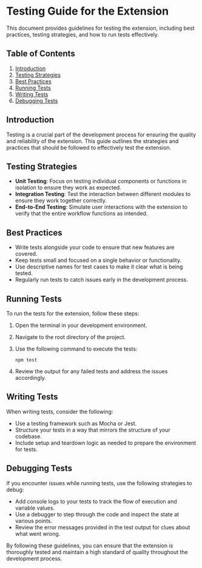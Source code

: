 # Testing Guide for the Extension

This document provides guidelines for testing the extension, including best practices, testing strategies, and how to run tests effectively.

## Table of Contents

1. [Introduction](#introduction)
2. [Testing Strategies](#testing-strategies)
3. [Best Practices](#best-practices)
4. [Running Tests](#running-tests)
5. [Writing Tests](#writing-tests)
6. [Debugging Tests](#debugging-tests)

## Introduction

Testing is a crucial part of the development process for ensuring the quality and reliability of the extension. This guide outlines the strategies and practices that should be followed to effectively test the extension.

## Testing Strategies

- **Unit Testing**: Focus on testing individual components or functions in isolation to ensure they work as expected.
- **Integration Testing**: Test the interaction between different modules to ensure they work together correctly.
- **End-to-End Testing**: Simulate user interactions with the extension to verify that the entire workflow functions as intended.

## Best Practices

- Write tests alongside your code to ensure that new features are covered.
- Keep tests small and focused on a single behavior or functionality.
- Use descriptive names for test cases to make it clear what is being tested.
- Regularly run tests to catch issues early in the development process.

## Running Tests

To run the tests for the extension, follow these steps:

1. Open the terminal in your development environment.
2. Navigate to the root directory of the project.
3. Use the following command to execute the tests:

   ```
   npm test
   ```

4. Review the output for any failed tests and address the issues accordingly.

## Writing Tests

When writing tests, consider the following:

- Use a testing framework such as Mocha or Jest.
- Structure your tests in a way that mirrors the structure of your codebase.
- Include setup and teardown logic as needed to prepare the environment for tests.

## Debugging Tests

If you encounter issues while running tests, use the following strategies to debug:

- Add console logs to your tests to track the flow of execution and variable values.
- Use a debugger to step through the code and inspect the state at various points.
- Review the error messages provided in the test output for clues about what went wrong.

By following these guidelines, you can ensure that the extension is thoroughly tested and maintain a high standard of quality throughout the development process.